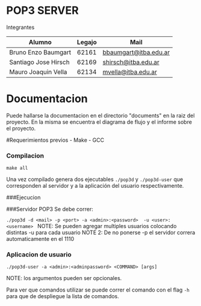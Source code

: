 # POP3 SERVER
Integrantes

| Alumno               | Legajo | Mail                  |
|----------------------|--------|-----------------------|
| Bruno Enzo Baumgart  | 62161  | bbaumgart@itba.edu.ar |
| Santiago Jose Hirsch | 62169  | shirsch@itba.edu.ar   |   
| Mauro Joaquin Vella  | 62134  | mvella@itba.edu.ar    |

# Documentacion

Puede hallarse la documentacion en el directorio "documents" en la raiz del proyecto. En la misma se encuentra el diagrama de flujo y el informe sobre el proyecto.

#Requerimientos previos
       - Make
       - GCC

### Compilacion
```make all```

Una vez compilado genera dos ejecutables `./pop3d` y `./pop3d-user` que corresponden al servidor y a la aplicación del usuario respectivamente.

###Ejecucion

###Servidor POP3
Se debe correr:

```./pop3d -d <mail> -p <port> -a <admin>:<password>  -u <user>:<username> ``` 
NOTE: Se pueden agregar multiples usuarios colocando distintas -u para cada usuario
NOTE 2: De no ponerse -p <port> el servidor correra automaticamente en el 1110

### Aplicacion de usuario

```./pop3d-user -a <admin>:<adminpassword> <COMMAND> [args]```

NOTE: los argumentos pueden ser opcionales.

Para ver que comandos utilizar se puede correr el comando con el flag `-h` para que de despliegue la lista de comandos.
